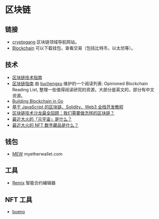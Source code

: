 # 区块链

## 链接

- [cryptogang](https://start.me/p/5vRYy0/cryptogang) 区块链领域导航网站。
- [Blockchain](https://www.blockchain.com/) 可以下载钱包，查看交易（包括比特币，以太坊等）。

## 技术

- [区块链技术指南](https://yeasy.gitbook.io/blockchain_guide/)
- [区块链指南](https://github.com/liuchengxu/blockchain-tutorial) 由 [liuchengxu](https://github.com/liuchengxu) 维护的一个阅读列表: Opinioned Blockchain Reading List, 整理一些值得阅读研究的资源，大部分是英文的，部分有中文资源。
- [Building Blockchain in Go](https://jeiwan.net/)
- [基于 JavaScript 的区块链、Solidity、Web3 全栈开发教程](https://github.com/smartcontractkit/full-blockchain-solidity-course-js)
- [区块链技术沙龙最全回顾：我们需要做怎样的区块链？](https://cloud.tencent.com/developer/article/1352073)
- [最近大火的「元宇宙」是什么？](https://cloud.tencent.com/developer/article/1875296)
- [最近大火的 NFT 数字藏品是什么？](https://cloud.tencent.com/developer/article/1929567)

## 钱包
- [MEW](https://www.myetherwallet.com/) myetherwallet.com

## 工具

- [Remix](https://remix.ethereum.org/) 智能合约编辑器

## NFT 工具
- [bueno](https://nft.bueno.art/)
